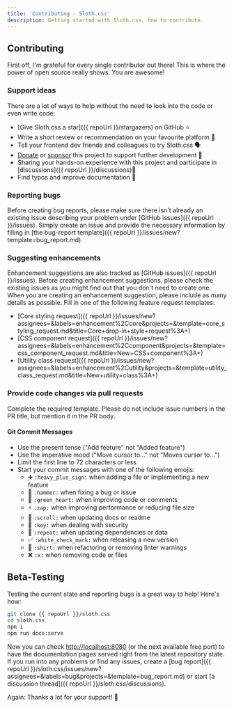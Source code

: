 ```yaml
---
title: 'Contributing - Sloth.css'
description: Getting started with Sloth.css, how to contribute.
---
```


## Contributing

First off, I'm grateful for every single contributor out there! This is where the power of open source really shows. You are awesome!
  
### Support ideas

There are a lot of ways to help without the need to look into the code or even write code:

- [Give Sloth.css a star]({{ repoUrl }}/stargazers) on GitHub ⭐
- Write a short review or recommendation on your favourite platform 📣
- Tell your frontend dev friends and colleagues to try Sloth.css 🗣️
- [Donate](https://paypal.me/devmount) or [sponsor](https://github.com/sponsors/devmount) this project to support further development 💸
- Sharing your hands-on experience with this project and participate in [discussions]({{ repoUrl }}/discussions)💬
- Find typos and improve documentation 📜

### Reporting bugs

Before creating bug reports, please make sure there isn't already an existing issue describing your problem under [GitHub issues]({{ repoUrl }}/issues). Simply create an issue and provide the necessary information by filling in [the bug-report template]({{ repoUrl }}/issues/new?template=bug_report.md).

### Suggesting enhancements

Enhancement suggestions are also tracked as [GitHub issues]({{ repoUrl }}/issues). Before creating enhancement suggestions, please check the existing issues as you might find out that you don't need to create one. When you are creating an enhancement suggestion, please include as many details as possible. Fill in one of the following feature request templates:

- [Core styling request]({{ repoUrl }}/issues/new?assignees=&labels=enhancement%2Ccore&projects=&template=core_styling_request.md&title=Core+drop-in+style+request%3A+)
- [CSS component request]({{ repoUrl }}/issues/new?assignees=&labels=enhancement%2Ccomponent&projects=&template=css_component_request.md&title=New+CSS+component%3A+)
- [Utility class request]({{ repoUrl }}/issues/new?assignees=&labels=enhancement%2Cutility&projects=&template=utility_class_request.md&title=New+utility+class%3A+)

### Provide code changes via pull requests

Complete the required template. Please do not include issue numbers in the PR title, but mention it in the PR body.

#### Git Commit Messages

- Use the present tense ("Add feature" not "Added feature")
- Use the imperative mood ("Move cursor to..." not "Moves cursor to...")
- Limit the first line to 72 characters or less
- Start your commit messages with one of the following emojis:
  - ➕ `:heavy_plus_sign:` when adding a file or implementing a new feature
  - 🔨 `:hammer:` when fixing a bug or issue
  - 💚 `:green_heart:` when improving code or comments
  - ⚡ `:zap:` when improving performance or reducing file size
  - 📜 `:scroll:` when updating docs or readme
  - 🔑 `:key:` when dealing with security
  - 🔁 `:repeat:` when updating dependencies or data
  - ✅ `:white_check_mark:` when releasing a new version
  - 👕 `:shirt:` when refactoring or removing linter warnings
  - ❌ `:x:` when removing code or files

## Beta-Testing

Testing the current state and reporting bugs is a great way to help! Here's how:

```bash
git clone {{ repoUrl }}/sloth.css
cd sloth.css
npm i
npm run docs:serve
```

Now you can check <http://localhost:8080> (or the next available free port) to have the documentation pages served right from the latest repository state. If you run into any problems or find any issues, create a [bug report]({{ repoUrl }}/sloth.css/issues/new?assignees=&labels=bug&projects=&template=bug_report.md) or start [a discussion thread]({{ repoUrl }}/sloth.css/discussions).

Again: Thanks a lot for your support! 🧡
